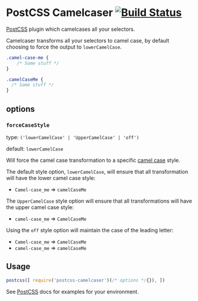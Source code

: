 # PostCSS Camelcaser [![Build Status][ci-img]][ci]

[PostCSS] plugin which camelcases all your selectors.

[PostCSS]: https://github.com/postcss/postcss
[ci-img]:  https://travis-ci.org/GMchris/postcss-camelcaser.svg
[ci]:      https://travis-ci.org/GMchris/postcss-camelcaser

Camelcaser transforms all your selectors to camel case, by default choosing to force the output to `lowerCamelCase`.

```css
.camel-case-me {
    /* Some stuff */
}
```

```css
.camelCaseMe {
  /* Same stuff */
}
```
## options
### `forceCaseStyle`
type: `('lowerCamelCase' | 'UpperCamelCase' | 'off')`

default: `lowerCamelCase`

Will force the camel case transformation to a specific [camel case](https://en.wikipedia.org/wiki/Camel_case) style.

The default style option, `lowerCamelCase`, will ensure that all transformation will have the lower camel case style:
- `Camel-case_me` => `camelCaseMe`

The `UpperCamelCase` style option will ensure that all transformations will have the upper camel case style:
- `camel-case_me` => `CamelCaseMe`

Using the `off` style option will maintain the case of the leading letter:
- `Camel-case_me` => `CamelCaseMe`
- `camel-case_me` => `camelCaseMe`

## Usage

```js
postcss([ require('postcss-camelcaser')(/* options */{}), ])
```

See [PostCSS] docs for examples for your environment.
